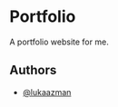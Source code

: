 
# Portfolio

A portfolio website for me.


## Authors

- [@lukaazman](https://www.github.com/lukaazman)


